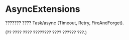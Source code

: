 # AsyncExtensions
??????? ???? Task/async (Timeout, Retry, FireAndForget).

(?? ???? ???? ???????? ???? ?????? ???.)
